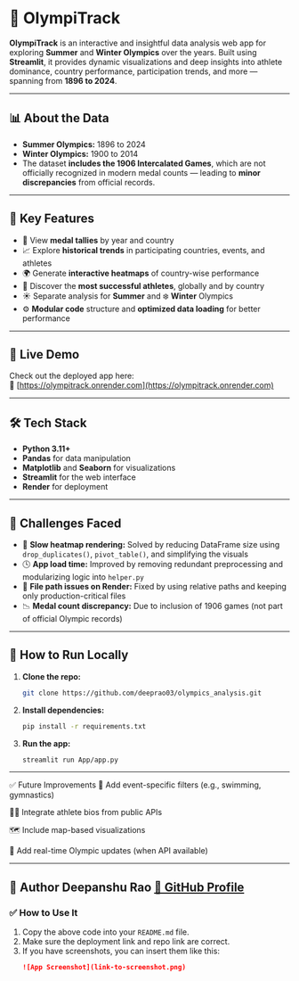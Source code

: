 # 🏅 OlympiTrack

**OlympiTrack** is an interactive and insightful data analysis web app for exploring **Summer** and **Winter Olympics** over the years. Built using **Streamlit**, it provides dynamic visualizations and deep insights into athlete dominance, country performance, participation trends, and more — spanning from **1896 to 2024**.

---

## 📊 About the Data

- **Summer Olympics:** 1896 to 2024  
- **Winter Olympics:** 1900 to 2014  
- The dataset **includes the 1906 Intercalated Games**, which are not officially recognized in modern medal counts — leading to **minor discrepancies** from official records.

---

## 🎯 Key Features

- 🥇 View **medal tallies** by year and country  
- 📈 Explore **historical trends** in participating countries, events, and athletes  
- 🌍 Generate **interactive heatmaps** of country-wise performance  
- 👑 Discover the **most successful athletes**, globally and by country  
- ☀️ Separate analysis for **Summer** and ❄️ **Winter** Olympics  
- ⚙️ **Modular code** structure and **optimized data loading** for better performance  

---

## 🚀 Live Demo

Check out the deployed app here:  
🔗 [https://olympitrack.onrender.com](https://olympitrack.onrender.com)

---

## 🛠️ Tech Stack

- **Python 3.11+**
- **Pandas** for data manipulation
- **Matplotlib** and **Seaborn** for visualizations
- **Streamlit** for the web interface
- **Render** for deployment

---

## 🧠 Challenges Faced

- 🐢 **Slow heatmap rendering:** Solved by reducing DataFrame size using `drop_duplicates()`, `pivot_table()`, and simplifying the visuals  
- 🕓 **App load time:** Improved by removing redundant preprocessing and modularizing logic into `helper.py`  
- 📁 **File path issues on Render:** Fixed by using relative paths and keeping only production-critical files  
- 📉 **Medal count discrepancy:** Due to inclusion of 1906 games (not part of official Olympic records)

---

## 🧪 How to Run Locally

1. **Clone the repo:**
   ```bash
   git clone https://github.com/deeprao03/olympics_analysis.git

2. **Install dependencies:**
    ```bash
    pip install -r requirements.txt

3.  **Run the app:**
    ```bash
    streamlit run App/app.py

---

✅ Future Improvements
🎯 Add event-specific filters (e.g., swimming, gymnastics)

🧑‍💼 Integrate athlete bios from public APIs

🗺️ Include map-based visualizations

📡 Add real-time Olympic updates (when API available)

---

👤 Author
Deepanshu Rao
[🔗 GitHub Profile](https"//github.com/deeprao03)
---

### ✅ How to Use It
1. Copy the above code into your `README.md` file.
2. Make sure the deployment link and repo link are correct.
3. If you have screenshots, you can insert them like this:
   ```markdown
   ![App Screenshot](link-to-screenshot.png)